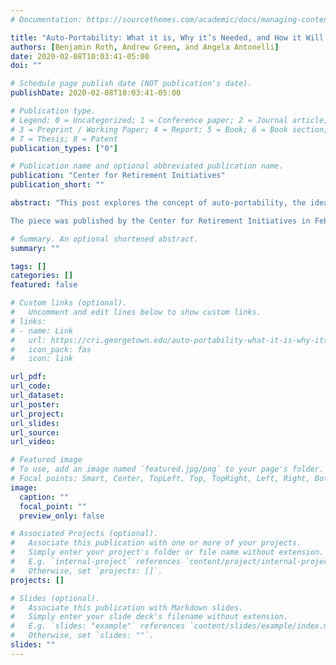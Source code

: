 ```yaml
---
# Documentation: https://sourcethemes.com/academic/docs/managing-content/

title: "Auto-Portability: What it is, Why it’s Needed, and How it Will Strengthen Retirement Security"
authors: [Benjamin Roth, Andrew Green, and Angela Antonelli]
date: 2020-02-08T10:03:41-05:00
doi: ""

# Schedule page publish date (NOT publication's date).
publishDate: 2020-02-08T10:03:41-05:00

# Publication type.
# Legend: 0 = Uncategorized; 1 = Conference paper; 2 = Journal article;
# 3 = Preprint / Working Paper; 4 = Report; 5 = Book; 6 = Book section;
# 7 = Thesis; 8 = Patent
publication_types: ["0"]

# Publication name and optional abbreviated publication name.
publication: "Center for Retirement Initiatives"
publication_short: ""

abstract: "This post explores the concept of auto-portability, the idea that your retirement savings should automatically follow you when changing jobs. We discuss the reasons why it's necessary and how widespread adoption could help to significantly strengthen retirement security in the United States.

The piece was published by the Center for Retirement Initiatives in February 2020. The link to that publication can be found [here](https://cri.georgetown.edu/auto-portability-what-it-is-why-its-needed-and-how-it-will-strengthen-retirement-security/)."

# Summary. An optional shortened abstract.
summary: ""

tags: []
categories: []
featured: false

# Custom links (optional).
#   Uncomment and edit lines below to show custom links.
# links:
# - name: Link
#   url: https://cri.georgetown.edu/auto-portability-what-it-is-why-its-needed-and-how-it-will-strengthen-retirement-security/
#   icon_pack: fas
#   icon: link

url_pdf:
url_code:
url_dataset:
url_poster:
url_project:
url_slides:
url_source:
url_video:

# Featured image
# To use, add an image named `featured.jpg/png` to your page's folder. 
# Focal points: Smart, Center, TopLeft, Top, TopRight, Left, Right, BottomLeft, Bottom, BottomRight.
image:
  caption: ""
  focal_point: ""
  preview_only: false

# Associated Projects (optional).
#   Associate this publication with one or more of your projects.
#   Simply enter your project's folder or file name without extension.
#   E.g. `internal-project` references `content/project/internal-project/index.md`.
#   Otherwise, set `projects: []`.
projects: []

# Slides (optional).
#   Associate this publication with Markdown slides.
#   Simply enter your slide deck's filename without extension.
#   E.g. `slides: "example"` references `content/slides/example/index.md`.
#   Otherwise, set `slides: ""`.
slides: ""
---
```

